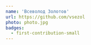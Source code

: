 ```yaml
---
name: 'Всеволод Золотов'
url: https://github.com/vsezol
photo: photo.jpg
badges:
  - first-contribution-small
---
```

